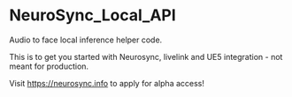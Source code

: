 # NeuroSync_Local_API
Audio to face local inference helper code.

This is to get you started with Neurosync, livelink and UE5 integration - not meant for production.

Visit https://neurosync.info to apply for alpha access!
